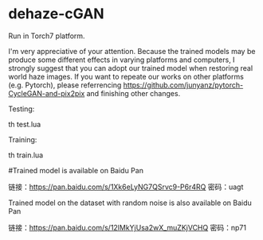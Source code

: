 # dehaze-cGAN
Run in Torch7 platform.

I'm very appreciative of your attention. Because the trained models may be produce some different effects in varying platforms and computers, I strongly suggest that you can adopt our trained model when restoring real world haze images. If you want to repeate our works on other platforms (e.g. Pytorch), please referrencing https://github.com/junyanz/pytorch-CycleGAN-and-pix2pix and finishing other changes.

Testing:

th test.lua

Training:

th train.lua

#Trained model is available on Baidu Pan

链接：https://pan.baidu.com/s/1Xk6eLyNG7QSrvc9-P6r4RQ 密码：uagt

Trained model on the dataset with random noise is also available on Baidu Pan

链接：https://pan.baidu.com/s/12lMkYjUsa2wX_muZKjVCHQ 密码：np71

